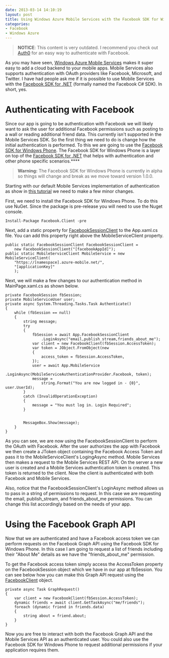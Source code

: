 ```yaml
---
date: 2013-03-14 14:10:19
layout: post
title: Using Windows Azure Mobile Services with the Facebook SDK for Windows Phone
categories:
- Facebook
- Windows Azure
---
```


> **NOTICE**: This content is very outdated. I recommend you check out [Auth0](https://manage.myauth0.com/docs/quickstart/native-mobile/windowsphone/azure-mobile-services) for an easy way to authenticate with Facebook.

As you may have seen, [Windows Azure Mobile Services](http://www.windowsazure.com/en-us/home/scenarios/mobile-services/) makes it super easy to add a cloud backend to your mobile apps. Mobile Services also supports authentication with OAuth providers like Facebook, Microsoft, and Twitter. I have had people ask me if it is possible to use Mobile Services with the [Facebook SDK for .NET](https://github.com/facebook-csharp-sdk/facebook-csharp-sdk) (formally named the Facebook C# SDK). In short, yes.


# Authenticating with Facebook

Since our app is going to be authentication with Facebook we will likely want to ask the user for additional Facebook permissions such as posting to a wall or reading additional friend data. This currently isn't supported in the Mobile Services SDK. So the first thing we need to do is change how the initial authentication is performed. To this we are going to use the [Facebook SDK for Windows Phone](https://github.com/facebook-csharp-sdk/facebook-winclient-sdk). The Facebook SDK for Windows Phone is a layer on top of the [Facebook SDK for .NET](https://github.com/facebook-csharp-sdk/facebook-csharp-sdk) that helps with authentication and other phone specific scenarios.****

> **Warning:** The Facebook SDK for Windows Phone is currently in alpha so things will change and break as we move toward version 1.0.0.

Starting with our default Mobile Services implementation of authentication as show in [this tutorial](http://www.windowsazure.com/en-us/develop/mobile/tutorials/get-started-with-users-dotnet/) we need to make a few minor changes.

First, we need to install the Facebook SDK for Windows Phone. To do this use NuGet. Since the package is pre-release you will need to use the Nuget console.

	
	Install-Package Facebook.Client -pre


Next, add a static property for [FacebookSessionClient](https://github.com/facebook-csharp-sdk/facebook-winclient-sdk/blob/master/Source/Facebook.Client/FacebookSessionClient.cs) to the App.xaml.cs file. You can add this property right above the MobileServiceClient property.

	public static FacebookSessionClient FacebookSessionClient = 
		new FacebookSessionClient("[facebookAppId]");
	public static MobileServiceClient MobileService = new MobileServiceClient(
		"https://[namespace].azure-mobile.net/",
		"[applicationKey]"
		);

Next, we will make a few changes to our authentication method in MainPage.xaml.cs as shown below.

	private FacebookSession fbSession;
	private MobileServiceUser user;
	private async System.Threading.Tasks.Task Authenticate()
	{
		while (fbSession == null)
		{
			string message;
			try
			{
				fbSession = await App.FacebookSessionClient
					.LoginAsync("email,publish_stream,friends_about_me");
				var client = new FacebookClient(fbSession.AccessToken);
				var token = JObject.FromObject(new
				{
					access_token = fbSession.AccessToken,
				});
				user = await App.MobileService
					.LoginAsync(MobileServiceAuthenticationProvider.Facebook, token);
				message =
					string.Format("You are now logged in - {0}", user.UserId);
			}
			catch (InvalidOperationException)
			{
				message = "You must log in. Login Required";
			}
 
 
			MessageBox.Show(message);
		}
	}

As you can see, we are now using the FacebookSessionClient to perform the OAuth with Facebook. After the user authorizes the app with Facebook we then create a JToken object containing the Facebook Access Token and pass it to the MobileServiceClient's LogingAsync method. Mobile Services then makes a request to the Mobile Services REST API. On the server a new user is created and a Mobile Services authentication token is created. This token is returned to the client. Now the client is authenticated with both Facebook and Mobile Services.

Also, notice that the FacebookSessionClient's LoginAsync method allows us to pass in a string of permissions to request. In this case we are requesting the email, publish_stream, and friends_about_me permissions. You can change this list accordingly based on the needs of your app.


# Using the Facebook Graph API


Now that we are authenticated and have a Facebook access token we can perform requests on the Facebook Graph API using the Facebook SDK for Windows Phone. In this case I am going to request a list of friends including their "About Me" details as we have the "friends_about_me" permission.

To get the Facebook access token simply access the AccessToken property on the FacebookSession object which we have in our app at fbSession. You can see below how you can make this Graph API request using the [FacebookClient](https://github.com/facebook-csharp-sdk/facebook-csharp-sdk/blob/master/Source/Facebook/FacebookClient.cs) object.

	private async Task GraphRequest()
	{
		var client = new FacebookClient(fbSession.AccessToken);
		dynamic friends = await client.GetTaskAsync("me/friends");
		foreach (dynamic friend in friends.data)
		{
			string about = friend.about;
		}
	}

Now you are free to interact with both the Facebook Graph API and the Mobile Services API as an authenticated user. You could also use the Facebook SDK for Windows Phone to request additional permissions if your application requires them.
